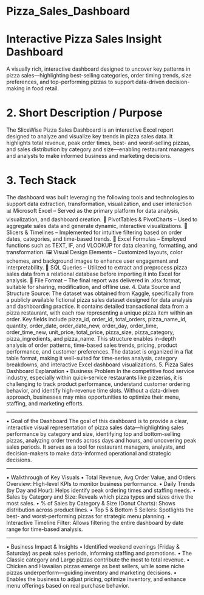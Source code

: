 # Pizza_Sales_Dashboard
# Interactive Pizza Sales Insight Dashboard
A visually rich, interactive dashboard designed to uncover key patterns in pizza sales—highlighting best-selling categories, order timing trends, size preferences, and top-performing pizzas to support data-driven decision-making in food retail.
# 2. Short Description / Purpose
The SliceWise Pizza Sales Dashboard is an interactive Excel report designed to analyze and visualize key trends in pizza sales data. It highlights total revenue, peak order times, best- and worst-selling pizzas, and sales distribution by category and size—enabling restaurant managers and analysts to make informed business and marketing decisions.
# 3. Tech Stack
The dashboard was built leveraging the following tools and technologies to support data extraction, transformation, visualization, and user interaction
📊 Microsoft Excel – Served as the primary platform for data analysis, visualization, and dashboard creation.
📌 PivotTables & PivotCharts – Used to aggregate sales data and generate dynamic, interactive visualizations.
🔄 Slicers & Timelines – Implemented for intuitive filtering based on order dates, categories, and time-based trends.
🧹 Excel Formulas – Employed functions such as TEXT, IF, and VLOOKUP for data cleaning, formatting, and transformation.
🖼️ Visual Design Elements – Customized layouts, color schemes, and background images to enhance user engagement and interpretability.
🧾 SQL Queries – Utilized to extract and preprocess pizza sales data from a relational database before importing it into Excel for analysis.
📁 File Format – The final report was delivered in .xlsx format, suitable for sharing, modification, and offline use. 
4. Data Source and Structure
Source: The dataset was obtained from Kaggle, specifically from a publicly available fictional pizza sales dataset designed for data analysis and dashboarding practice.
It contains detailed transactional data from a pizza restaurant, with each row representing a unique pizza item within an order. Key fields include pizza_id, order_id, total_orders, pizza_name_id, quantity, order_date, order_date_new, order_day, order_time, order_time_new, unit_price, total_price, pizza_size, pizza_category, pizza_ingredients, and pizza_name. This structure enables in-depth analysis of order patterns, time-based sales trends, pricing, product performance, and customer preferences.
The dataset is organized in a flat table format, making it well-suited for time-series analysis, category breakdowns, and interactive Excel dashboard visualizations.
5. Pizza Sales Dashboard Explanation
• Business Problem
In the competitive food service industry, especially within quick-service restaurants like pizzerias, it is challenging to track product performance, understand customer ordering behavior, and identify high-revenue time slots. Without a data-driven approach, businesses may miss opportunities to optimize their menu, staffing, and marketing efforts.
________________________________________
• Goal of the Dashboard
The goal of this dashboard is to provide a clear, interactive visual representation of pizza sales data—highlighting sales performance by category and size, identifying top and bottom-selling pizzas, analyzing order trends across days and hours, and uncovering peak sales periods. It serves as a tool for restaurant managers, analysts, and decision-makers to make data-informed operational and strategic decisions.
________________________________________
• Walkthrough of Key Visuals
•	Total Revenue, Avg Order Value, and Orders Overview: High-level KPIs to monitor business performance.
•	Daily Trends (by Day and Hour): Helps identify peak ordering times and staffing needs.
•	Sales by Category and Size: Reveals which pizza types and sizes drive the most sales.
•	% of Sales by Category & Size (Donut Charts): Shows distribution across product lines.
•	Top 5 & Bottom 5 Sellers: Spotlights the best- and worst-performing pizzas for strategic menu planning.
•	Interactive Timeline Filter: Allows filtering the entire dashboard by date range for time-based analysis.
________________________________________
• Business Impact & Insights
•	Identified weekend evenings (Friday & Saturday) as peak sales periods, informing staffing and promotions.
•	The Classic category and Large pizzas contribute the most to total revenue.
•	Chicken and Hawaiian pizzas emerge as best sellers, while some niche pizzas underperform—guiding inventory and marketing decisions.
•	Enables the business to adjust pricing, optimize inventory, and enhance menu offerings based on real purchase behavior.
